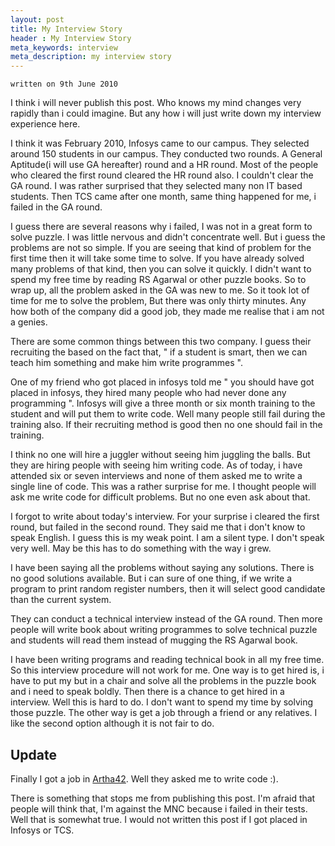 ```yaml
---
layout: post
title: My Interview Story
header : My Interview Story
meta_keywords: interview
meta_description: my interview story
---
```


`written on 9th June 2010`

I think i will never publish this post. Who knows my mind changes very
rapidly than i could imagine. But any how i will just write down my
interview experience here.

I think it was February 2010, Infosys came to our campus. They
selected around 150 students in our campus. They conducted two
rounds. A General Aptitude(i will use GA hereafter) round and a HR
round. Most of the people who cleared the first round cleared the HR
round also. I couldn't clear the GA round. I was rather surprised that
they selected many non IT based students. Then TCS came after one
month, same thing happened for me, i failed in the GA round.

I guess there are several reasons why i failed, I was not in a great
form to solve puzzle. I was little nervous and didn't concentrate
well. But i guess the problems are not so simple. If you are seeing
that kind of problem for the first time then it will take some time to
solve. If you have already solved many problems of that kind, then you
can solve it quickly. I didn't want to spend my free time by reading
RS Agarwal or other puzzle books. So to wrap up, all the problem asked
in the GA was new to me. So it took lot of time for me to solve the
problem, But there was only thirty minutes. Any how both of the
company did a good job, they made me realise that i am not a genies.

There are some common things between this two company. I guess their
recruiting the based on the fact that, " if a student is smart, then
we can teach him something and make him write programmes ".

One of my friend who got placed in infosys told me " you should have got
placed in infosys, they hired many people who had never done any
programming ". Infosys will give a three month or six month training
to the student and will put them to write code. Well many people still
fail during the training also. If their recruiting method is good then
no one should fail in the training.

I think no one will hire a juggler without seeing him juggling the
balls. But they are hiring people with seeing him writing code. As of
today, i have attended six or seven interviews and none of them asked
me to write a single line of code. This was a rather surprise for
me. I thought people will ask me write code for difficult
problems. But no one even ask about that.

I forgot to write about today's interview. For your surprise i
cleared the first round, but failed in the second round. They said
me that i don't know to speak English. I guess this is my weak
point. I am a silent type. I don't speak very well. May be this has to
do something with the way i grew.

I have been saying all the problems without saying any
solutions. There is no good solutions available. But i can sure of one
thing, if we write a program to print random register numbers, then it will
select good candidate than the current system.

They can conduct a technical interview instead of the GA
round. Then more people will write book about writing programmes to
solve technical puzzle and students will read them instead of mugging
the RS Agarwal book.

I have been writing programs and reading technical book in all my free
time. So this interview procedure will not work for me. One way is to
get hired is, i have to put my but in a chair and solve all the
problems in the puzzle book and i need to speak boldly.  Then
there is a chance to get hired in a interview. Well this is hard to
do. I don't want to spend my time by solving those puzzle. The
other way is get a job through a friend or any relatives. I like the
second option although it is not fair to do.

Update
------
Finally I got a job in [Artha42](http://www.artha42.com). Well they
asked me to write code :).

There is something that stops me from publishing this
post. I'm afraid that people will think that, I'm against the MNC
because i failed in their tests. Well that is somewhat true. I would not
written this post if I got placed in Infosys or TCS.

